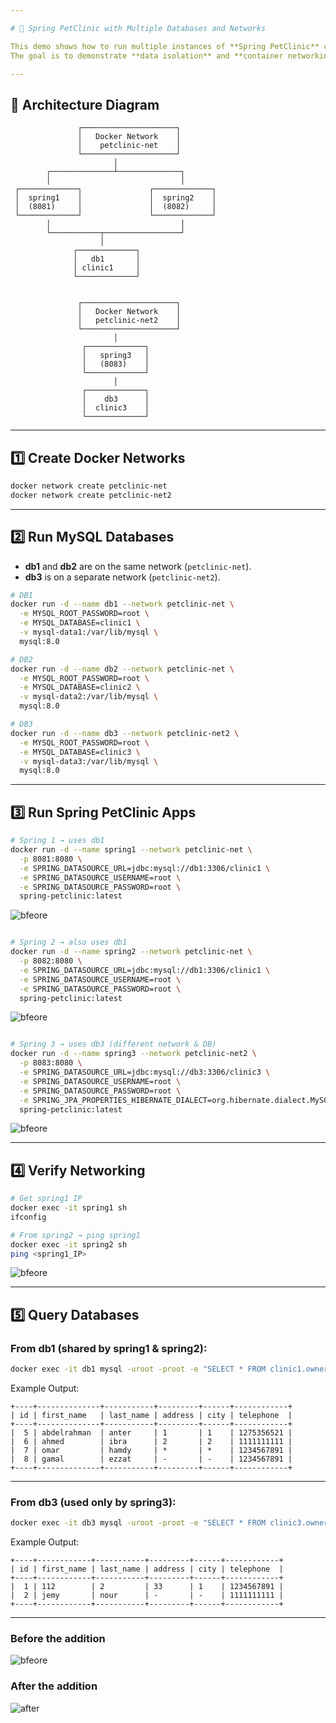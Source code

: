 ```yaml
---

# 🐳 Spring PetClinic with Multiple Databases and Networks

This demo shows how to run multiple instances of **Spring PetClinic** connected to different MySQL databases across **two Docker networks**.
The goal is to demonstrate **data isolation** and **container networking**.

---
```


## 📌 Architecture Diagram

```text
               ┌─────────────────────┐
               │   Docker Network    │
               │    petclinic-net    │
               └─────────────────────┘
                       │
        ┌──────────────┴──────────────┐
        │                             │
 ┌─────────────┐               ┌─────────────┐
 │  spring1    │               │  spring2    │
 │  (8081)     │               │  (8082)     │
 └─────────────┘               └─────────────┘
        │                             │
        └───────────┬─────────────────┘
                    │
              ┌─────────────┐
              │   db1       │
              │ clinic1     │
              └─────────────┘


               ┌─────────────────────┐
               │   Docker Network    │
               │   petclinic-net2    │
               └─────────────────────┘
                       │
                ┌─────────────┐
                │   spring3   │
                │   (8083)    │
                └─────────────┘
                       │
                ┌─────────────┐
                │    db3      │
                │  clinic3    │
                └─────────────┘
```

---

## 1️⃣ Create Docker Networks

```bash
docker network create petclinic-net
docker network create petclinic-net2
```

---

## 2️⃣ Run MySQL Databases

* **db1** and **db2** are on the same network (`petclinic-net`).
* **db3** is on a separate network (`petclinic-net2`).

```bash
# DB1
docker run -d --name db1 --network petclinic-net \
  -e MYSQL_ROOT_PASSWORD=root \
  -e MYSQL_DATABASE=clinic1 \
  -v mysql-data1:/var/lib/mysql \
  mysql:8.0

# DB2
docker run -d --name db2 --network petclinic-net \
  -e MYSQL_ROOT_PASSWORD=root \
  -e MYSQL_DATABASE=clinic2 \
  -v mysql-data2:/var/lib/mysql \
  mysql:8.0

# DB3
docker run -d --name db3 --network petclinic-net2 \
  -e MYSQL_ROOT_PASSWORD=root \
  -e MYSQL_DATABASE=clinic3 \
  -v mysql-data3:/var/lib/mysql \
  mysql:8.0
```

---

## 3️⃣ Run Spring PetClinic Apps

```bash
# Spring 1 → uses db1
docker run -d --name spring1 --network petclinic-net \
  -p 8081:8080 \
  -e SPRING_DATASOURCE_URL=jdbc:mysql://db1:3306/clinic1 \
  -e SPRING_DATASOURCE_USERNAME=root \
  -e SPRING_DATASOURCE_PASSWORD=root \
  spring-petclinic:latest

```
![bfeore ](before.png)

```bash

# Spring 2 → also uses db1
docker run -d --name spring2 --network petclinic-net \
  -p 8082:8080 \
  -e SPRING_DATASOURCE_URL=jdbc:mysql://db1:3306/clinic1 \
  -e SPRING_DATASOURCE_USERNAME=root \
  -e SPRING_DATASOURCE_PASSWORD=root \
  spring-petclinic:latest

```
![bfeore ](sp1.png)

```bash

# Spring 3 → uses db3 (different network & DB)
docker run -d --name spring3 --network petclinic-net2 \
  -p 8083:8080 \
  -e SPRING_DATASOURCE_URL=jdbc:mysql://db3:3306/clinic3 \
  -e SPRING_DATASOURCE_USERNAME=root \
  -e SPRING_DATASOURCE_PASSWORD=root \
  -e SPRING_JPA_PROPERTIES_HIBERNATE_DIALECT=org.hibernate.dialect.MySQL8Dialect \
  spring-petclinic:latest
```
![bfeore ](sp2.png)

---

## 4️⃣ Verify Networking

```bash
# Get spring1 IP
docker exec -it spring1 sh
ifconfig

# From spring2 → ping spring1
docker exec -it spring2 sh
ping <spring1_IP>
```
![bfeore ](sp3.png)

---

## 5️⃣ Query Databases

### From db1 (shared by spring1 & spring2):

```bash
docker exec -it db1 mysql -uroot -proot -e "SELECT * FROM clinic1.owners;"
```

Example Output:

```
+----+--------------+-----------+---------+------+------------+
| id | first_name   | last_name | address | city | telephone  |
+----+--------------+-----------+---------+------+------------+
|  5 | abdelrahman  | anter     | 1       | 1    | 1275356521 |
|  6 | ahmed        | ibra      | 2       | 2    | 1111111111 |
|  7 | omar         | hamdy     | *       | *    | 1234567891 |
|  8 | gamal        | ezzat     | -       | -    | 1234567891 |
+----+--------------+-----------+---------+------+------------+
```

---

### From db3 (used only by spring3):

```bash
docker exec -it db3 mysql -uroot -proot -e "SELECT * FROM clinic3.owners;"
```

Example Output:

```
+----+------------+-----------+---------+------+------------+
| id | first_name | last_name | address | city | telephone  |
+----+------------+-----------+---------+------+------------+
|  1 | 112        | 2         | 33      | 1    | 1234567891 |
|  2 | jemy       | nour      | -       | -    | 1111111111 |
+----+------------+-----------+---------+------+------------+
```

---

### Before the addition

![bfeore ](before.png)

### After the addition
![after ](after.png)
